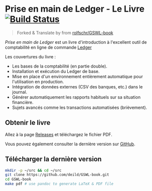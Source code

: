 # Prise en main de Ledger - Le Livre [![Build Status](https://travis-ci.org/deild/GSWL-book.svg?branch=traduction_fr)](https://travis-ci.org/deild/GSWL-book)

> Forked & Translate by from [rolfschr/GSWL-book]

_Prise en main de Ledger_ est un livre d'introduction à l'excellent outil de comptabilité en ligne de commande [Ledger](https://ledger-cli.org/)

Les couvertures du livre :

- Les bases de la comptabilité (en partie double).
- Installation et exécution du Ledger de base.
- Mise en place d'un environnement entièrement automatique pour l'utilisation en production.
- Intégration de données externes (CSV des banques, etc.) dans le journal.
- Générer automatiquement les rapports habituels sur sa situation financière.
- Sujets avancés comme les transactions automatisées (brièvement).

## Obtenir le livre

Allez à la page [Releases](https://github.com/deild/GSWL-book/releases) et téléchargez le fichier PDF.

Vous pouvez également consulter la dernière version sur [GitHub](https://deild.github.io/GSWL-book/latest.html).

## Télécharger la dernière version

```bash
mkdir -p ~/src && cd ~/src
git clone https://github.com/deild/GSWL-book.git
cd GSWL-book
make pdf # use pandoc to generate LaTeX & PDF file
```

[rolfschr/gswl-book]: https://github.com/rolfschr/GSWL-book
